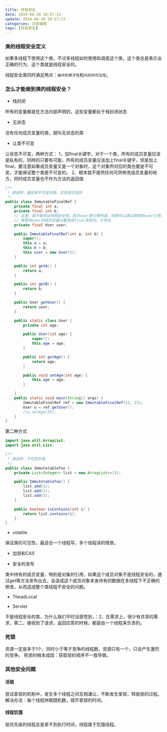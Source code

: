 ```yaml
---
title: 并发安全
date: 2019-06-20 10:57:13
update: 2019-06-20 10:57:13
categories: 并发编程
tags: [并发安全]
---
```


### 类的线程安全定义

如果多线程下使用这个类，不过多线程如何使用和调度这个类，这个类总是表示出正确的行为，这个类就是线程安全的。

<!-- more -->

线程安全类同时满足两点：`操作的原子性`和`内存的可见性`。

### 怎么才能做到类的线程安全？

* 栈封闭

所有的变量都是在方法内部声明的，这些变量都处于栈封闭状态

* 无状态

没有任何成员变量的类，就叫无状态的类

* 让类不可变

让状态不可变，两种方式：
1，加final关键字，对于一个类，所有的成员变量应该是私有的，同样的只要有可能，所有的成员变量应该加上final关键字，但是加上final，要注意如果成员变量又是一个对象时，这个对象所对应的类也要是不可变，才能保证整个类是不可变的。
2、根本就不提供任何可供修改成员变量的地方，同时成员变量也不作为方法的返回值

```java
/**
 * 类说明：看起来不可变的类，实际是可变的
 */
public class ImmutableFinalRef {
    private final int a;
    private final int b;
    // 这里，就不能保证线程安全啦，因为user是引用传递，线程可以通过获取到user引用从而改变user数据。
    // 需要把user的成员变量也要变成final类型的，才安全
    private final User user;

    public ImmutableFinalRef(int a, int b) {
        super();
        this.a = a;
        this.b = b;
        this.user = new User(2);
    }

    public int getA() {
        return a;
    }

    public int getB() {
        return b;
    }

    public User getUser() {
        return user;
    }

    public static class User {
        private int age;

        public User(int age) {
            super();
            this.age = age;
        }

        public int getAge() {
            return age;
        }

        public void setAge(int age) {
            this.age = age;
        }

    }
    public static void main(String[] args) {
        ImmutableFinalRef ref = new ImmutableFinalRef(12, 23);
        User u = ref.getUser();
        //u.setAge(35);
    }
}
```

第二种方式

```java
import java.util.ArrayList;
import java.util.List;

/**
 * 类说明：不可变的类
 */
public class ImmutetableToo {
    private List<Integer> list = new ArrayList<>(3);

    public ImmutetableToo() {
        list.add(1);
        list.add(2);
        list.add(3);
    }

    public boolean isContains(int i) {
        return list.contains(i);
    }
}
```

* volatile

保证类的可见性，最适合一个线程写，多个线程读的情景。

* 加锁和CAS

* 安全的发布

类中持有的成员变量，特别是对象的引用，如果这个成员对象不是线程安全的，通过get等方法发布出去，会造成这个成员对象本身持有的数据在多线程下不正确的修改，从而造成整个类线程不安全的问题。

* TheadLocal

* Servlet

不是线程安全的类，为什么我们平时没感觉到，：2、在需求上，很少有共享的需求，第二，接收到了请求，返回应答的时候，都是由一个线程来负责的。

### 死锁

资源一定是多于1个，同时小于等于竞争的线程数，资源只有一个，只会产生激烈的竞争。
死锁的根本成因：获取锁的顺序不一致导致。

### 其他安全问题

#### 活锁

尝试拿锁的机制中，发生多个线程之间互相谦让，不断发生拿锁，释放锁的过程。
解决办法：每个线程休眠随机数，错开拿锁的时间。

#### 线程饥饿

低优先级的线程总是拿不到执行时间，线程属于饥饿线程。